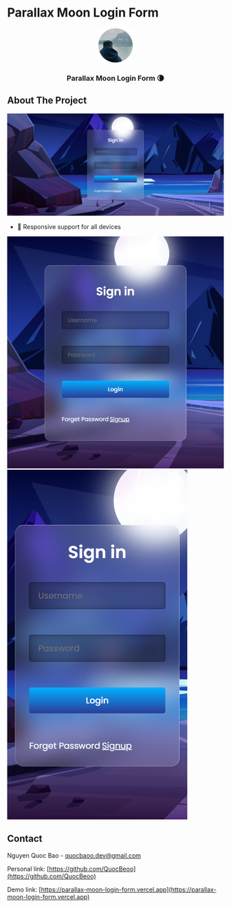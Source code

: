 # Parallax Moon Login Form

<!-- PROJECT LOGO -->
<div align="center">
  <a href="https://parallax-moon-login-form.vercel.app">
    <img src="public/app_logo.svg" alt="Logo" width="80" height="80">
  </a>

  <h3 align="center">Parallax Moon Login Form 🌘</h3>
</div>

<!-- ABOUT THE PROJECT -->
## About The Project

[![Product Name Screen Shot][my-page-screenshot]](https://parallax-moon-login-form.vercel.app)

* 📱 Responsive support for all devices
  
[![Page Record Screen Shot][resp-tablet-screenshot]](https://parallax-moon-login-form.vercel.app)
[![Page Home Screen Shot][resp-ip-screenshot]](https://parallax-moon-login-form.vercel.app)


<!-- CONTACT -->
## Contact

Nguyen Quoc Bao - quocbaoo.dev@gmail.com

Personal link: [https://github.com/QuocBeoo](https://github.com/QuocBeoo)

Demo link: [https://parallax-moon-login-form.vercel.app](https://parallax-moon-login-form.vercel.app)


<!-- MARKDOWN LINKS & IMAGES -->
[my-page-screenshot]: public/screenshot/my_page.png
[resp-tablet-screenshot]: public/screenshot/resp_tablet.png
[resp-ip-screenshot]: public/screenshot/resp_ip.png
